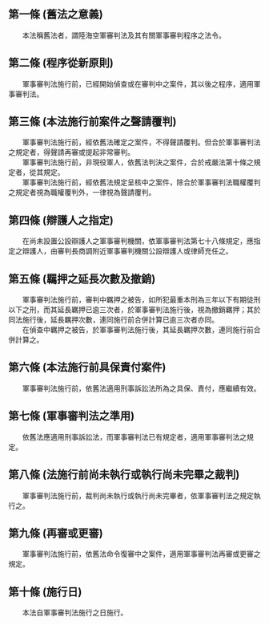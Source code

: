 第一條 (舊法之意義)
-------------------
　　本法稱舊法者，謂陸海空軍審判法及其有關軍事審判程序之法令。  


第二條 (程序從新原則)
---------------------
　　軍事審判法施行前，已經開始偵查或在審判中之案件，其以後之程序，適用軍事審判法。  


第三條 (本法施行前案件之聲請覆判)
---------------------------------
　　軍事審判法施行前，經依舊法確定之案件，不得聲請覆判。但合於軍事審判法之規定者，得聲請再審或提起非常審判。  
　　軍事審判法施行前，非現役軍人，依舊法判決之案件，合於戒嚴法第十條之規定者，從其規定。  
　　軍事審判法施行前，經依舊法規定呈核中之案件，除合於軍事審判法職權覆判之規定者視為職權覆判外，一律視為聲請覆判。  


第四條 (辯護人之指定)
---------------------
　　在尚未設置公設辯護人之軍事審判機關，依軍事審判法第七十八條規定，應指定之辯護人，由審判長商調附近軍事審判機關公設辯護人或律師充任之。  


第五條 (羈押之延長次數及撤銷)
-----------------------------
　　軍事審判法施行前，審判中羈押之被告，如所犯最重本刑為三年以下有期徒刑以下之刑，而其延長羈押已逾三次者，於軍事審判法施行後，視為撤銷羈押；其於同法施行後，延長羈押次數，連同施行前合併計算已逾三次者亦同。  
　　在偵查中羈押之被告，於軍事審判法施行後，其延長羈押次數，連同施行前合併計算之。  


第六條 (本法施行前具保責付案件)
-------------------------------
　　軍事審判法施行前，依舊法適用刑事訴訟法所為之具保、責付，應繼續有效。  


第七條 (軍事審判法之準用)
-------------------------
　　依舊法應適用刑事訴訟法，而軍事審判法已有規定者，適用軍事審判法之規定。  


第八條 (法施行前尚未執行或執行尚未完畢之裁判)
---------------------------------------------
　　軍事審判法施行前，裁判尚未執行或執行尚未完畢者，依軍事審判法之規定執行之。  


第九條 (再審或更審)
-------------------
　　軍事審判法施行前，依舊法命令復審中之案件，適用軍事審判法再審或更審之規定。  


第十條 (施行日)
---------------
　　本法自軍事審判法施行之日施行。